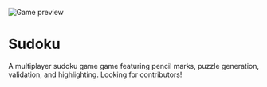 ![Game preview](images/1.png)
# Sudoku

A multiplayer sudoku game game featuring pencil marks, puzzle generation, validation, and highlighting. Looking for contributors!
